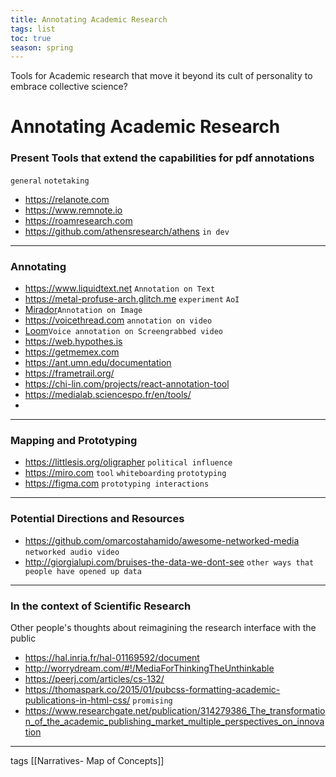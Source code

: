 ```yaml
---
title: Annotating Academic Research
tags: list
toc: true
season: spring
---
```


Tools for Academic research that move it beyond its cult of personality to embrace collective science? 

# Annotating Academic Research
### Present Tools that extend the capabilities for pdf annotations

`general` `notetaking`
* https://relanote.com
* https://www.remnote.io
* https://roamresearch.com
* https://github.com/athensresearch/athens `in dev`

-------------------

### Annotating
* https://www.liquidtext.net `Annotation on Text`
* https://metal-profuse-arch.glitch.me `experiment` `AoI`
*  [Mirador](https://mirador-dev.netlify.app/__tests__/integration/mirador/)`Annotation on Image`
* https://voicethread.com `annotation on video`
* [Loom](https://www.loom.com)`Voice annotation on Screengrabbed video`
* https://web.hypothes.is
* https://getmemex.com
* https://ant.umn.edu/documentation
* https://frametrail.org/
* https://chi-lin.com/projects/react-annotation-tool
* https://medialab.sciencespo.fr/en/tools/
*




------

### Mapping and Prototyping
* https://littlesis.org/oligrapher `political influence`
* https://miro.com `tool` `whiteboarding` `prototyping`
* https://figma.com `prototyping interactions`

------------
### Potential Directions and Resources
* https://github.com/omarcostahamido/awesome-networked-media `networked audio video`
* http://giorgialupi.com/bruises-the-data-we-dont-see `other ways that people have opened up data`

-----------------
### In the context of Scientific Research

Other people's thoughts about reimagining the research interface with the public

* https://hal.inria.fr/hal-01169592/document
* http://worrydream.com/#!/MediaForThinkingTheUnthinkable
* https://peerj.com/articles/cs-132/
* https://thomaspark.co/2015/01/pubcss-formatting-academic-publications-in-html-css/ `promising`
* https://www.researchgate.net/publication/314279386_The_transformation_of_the_academic_publishing_market_multiple_perspectives_on_innovation

------
tags [[Narratives- Map of Concepts]]
